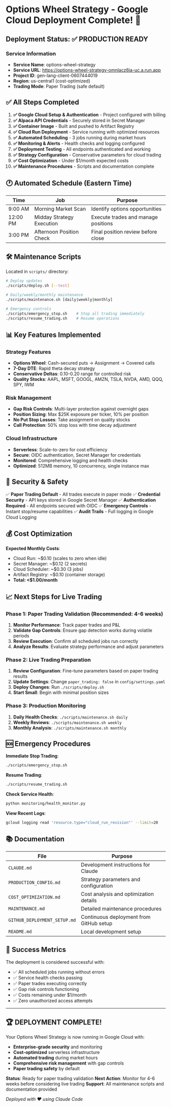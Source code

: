 # Options Wheel Strategy - Google Cloud Deployment Complete! 🎉

## Deployment Status: ✅ PRODUCTION READY

### Service Information
- **Service Name**: options-wheel-strategy
- **Service URL**: https://options-wheel-strategy-omnlacz6ia-uc.a.run.app
- **Project ID**: gen-lang-client-0607444019
- **Region**: us-central1 (cost-optimized)
- **Trading Mode**: Paper Trading (safe default)

## ✅ All Steps Completed

1. **✅ Google Cloud Setup & Authentication** - Project configured with billing
2. **✅ Alpaca API Credentials** - Securely stored in Secret Manager
3. **✅ Container Image** - Built and pushed to Artifact Registry
4. **✅ Cloud Run Deployment** - Service running with optimized resources
5. **✅ Automated Scheduling** - 3 jobs running during market hours
6. **✅ Monitoring & Alerts** - Health checks and logging configured
7. **✅ Deployment Testing** - All endpoints authenticated and working
8. **✅ Strategy Configuration** - Conservative parameters for cloud trading
9. **✅ Cost Optimization** - Under $1/month expected costs
10. **✅ Maintenance Procedures** - Scripts and documentation complete

## 🕐 Automated Schedule (Eastern Time)

| Time | Job | Purpose |
|------|-----|---------|
| 9:00 AM | Morning Market Scan | Identify options opportunities |
| 12:00 PM | Midday Strategy Execution | Execute trades and manage positions |
| 3:00 PM | Afternoon Position Check | Final position review before close |

## 🛠️ Maintenance Scripts

Located in `scripts/` directory:

```bash
# Deploy updates
./scripts/deploy.sh [--test]

# Daily/weekly/monthly maintenance
./scripts/maintenance.sh [daily|weekly|monthly]

# Emergency controls
./scripts/emergency_stop.sh    # Stop all trading immediately
./scripts/resume_trading.sh    # Resume operations
```

## 📊 Key Features Implemented

### Strategy Features
- **Options Wheel**: Cash-secured puts → Assignment → Covered calls
- **7-Day DTE**: Rapid theta decay strategy
- **Conservative Deltas**: 0.10-0.20 range for controlled risk
- **Quality Stocks**: AAPL, MSFT, GOOGL, AMZN, TSLA, NVDA, AMD, QQQ, SPY, IWM

### Risk Management
- **Gap Risk Controls**: Multi-layer protection against overnight gaps
- **Position Sizing**: Max $25K exposure per ticker, 10% per position
- **No Put Stop Losses**: Take assignment on quality stocks
- **Call Protection**: 50% stop loss with time decay adjustment

### Cloud Infrastructure
- **Serverless**: Scale-to-zero for cost efficiency
- **Secure**: OIDC authentication, Secret Manager for credentials
- **Monitored**: Comprehensive logging and health checks
- **Optimized**: 512MB memory, 10 concurrency, single instance max

## 🔐 Security & Safety

✅ **Paper Trading Default** - All trades execute in paper mode
✅ **Credential Security** - API keys stored in Google Secret Manager
✅ **Authentication Required** - All endpoints secured with OIDC
✅ **Emergency Controls** - Instant stop/resume capabilities
✅ **Audit Trails** - Full logging in Google Cloud Logging

## 💰 Cost Optimization

**Expected Monthly Costs**:
- Cloud Run: ~$0.10 (scales to zero when idle)
- Secret Manager: ~$0.12 (2 secrets)
- Cloud Scheduler: ~$0.30 (3 jobs)
- Artifact Registry: ~$0.10 (container storage)
- **Total: <$1.00/month**

## 📈 Next Steps for Live Trading

### Phase 1: Paper Trading Validation (Recommended: 4-6 weeks)
1. **Monitor Performance**: Track paper trades and P&L
2. **Validate Gap Controls**: Ensure gap detection works during volatile periods
3. **Review Execution**: Confirm all scheduled jobs run correctly
4. **Analyze Results**: Evaluate strategy performance and adjust parameters

### Phase 2: Live Trading Preparation
1. **Review Configuration**: Fine-tune parameters based on paper trading results
2. **Update Settings**: Change `paper_trading: false` in `config/settings.yaml`
3. **Deploy Changes**: Run `./scripts/deploy.sh`
4. **Start Small**: Begin with minimal position sizes

### Phase 3: Production Monitoring
1. **Daily Health Checks**: `./scripts/maintenance.sh daily`
2. **Weekly Reviews**: `./scripts/maintenance.sh weekly`
3. **Monthly Analysis**: `./scripts/maintenance.sh monthly`

## 🆘 Emergency Procedures

**Immediate Stop Trading**:
```bash
./scripts/emergency_stop.sh
```

**Resume Trading**:
```bash
./scripts/resume_trading.sh
```

**Check Service Health**:
```bash
python monitoring/health_monitor.py
```

**View Recent Logs**:
```bash
gcloud logging read 'resource.type="cloud_run_revision"' --limit=20
```

## 📚 Documentation

| File | Purpose |
|------|---------|
| `CLAUDE.md` | Development instructions for Claude |
| `PRODUCTION_CONFIG.md` | Strategy parameters and configuration |
| `COST_OPTIMIZATION.md` | Cost analysis and optimization details |
| `MAINTENANCE.md` | Detailed maintenance procedures |
| `GITHUB_DEPLOYMENT_SETUP.md` | Continuous deployment from GitHub setup |
| `README.md` | Local development setup |

## 🎯 Success Metrics

The deployment is considered successful with:
- ✅ All scheduled jobs running without errors
- ✅ Service health checks passing
- ✅ Paper trades executing correctly
- ✅ Gap risk controls functioning
- ✅ Costs remaining under $1/month
- ✅ Zero unauthorized access attempts

---

## 🏆 DEPLOYMENT COMPLETE!

Your Options Wheel Strategy is now running in Google Cloud with:
- **Enterprise-grade security** and monitoring
- **Cost-optimized** serverless infrastructure
- **Automated trading** during market hours
- **Comprehensive risk management** with gap controls
- **Paper trading safety** by default

**Status**: Ready for paper trading validation
**Next Action**: Monitor for 4-6 weeks before considering live trading
**Support**: All maintenance scripts and documentation provided

*Deployed with ❤️ using Claude Code*